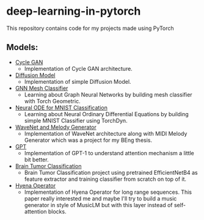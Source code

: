 # deep-learning-in-pytorch
This repository contains code for my projects made using PyTorch


## Models:
- [Cycle GAN](cycle_gan/)
    - Implementation of Cycle GAN architecture.
- [Diffusion Model](diffusion_model/)
    - Implementation of simple Diffusion Model.
- [GNN Mesh Classifier](graph_neural_networks/)
    - Learning about Graph Neural Networks by building mesh classifier with Torch Geometric.
- [Neural ODE for MNIST Classification](neural_ode_mnist_classification/)
    - Learning about Neural Ordinary Differential Equations by building simple MNIST Classifier using TorchDyn. 
- [WaveNet and Melody Generator](wavenet/)
    - Implementation of WaveNet architecture along with MIDI Melody Generator which was a project for my BEng thesis.
- [GPT](gpt/)
    - Implementation of GPT-1 to understand attention mechanism a little bit better.
- [Brain Tumor Classification](brain_tumor_classification/)
    - Brain Tumor Classification project using pretrained EfficientNetB4 as feature extractor and training classifier from scratch on top of it.
- [Hyena Operator](hyena_operator/)
    - Implementation of Hyena Operator for long range sequences. This paper really interested me and maybe I'll try to build a music generator in style of MusicLM but with this layer instead of self-attention blocks. 